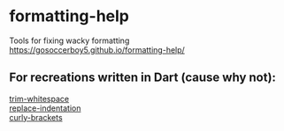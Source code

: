 # formatting-help
 Tools for fixing wacky formatting  
https://gosoccerboy5.github.io/formatting-help/

## For recreations written in Dart (cause why not):
[trim-whitespace](https://dartpad.dev/af50de4104eb16e4d8563fc311b63992?null_safety=true)  
[replace-indentation](https://dartpad.dev/5d84d9ad08adbf16afc57b847e443e23?null_safety=true)  
[curly-brackets](https://dartpad.dev/6081062503e8b6154177ff1eb7ab1d21?null_safety=true)
